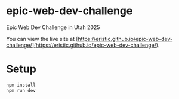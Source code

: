 # epic-web-dev-challenge
Epic Web Dev Challenge in Utah 2025

You can view the live site at [https://eristic.github.io/epic-web-dev-challenge/](https://eristic.github.io/epic-web-dev-challenge/).

# Setup

```bash
npm install
npm run dev
```
